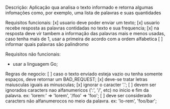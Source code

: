 Descrição:
Aplicação qua analisa o texto informado e retorna algumas infomações como, por exemplo, uma lista de palavras e suas quantidades

Requisitos funcionais:
[x] usuario deve poder enviar um texto;
[x] usuario recebe resposta as palavras contidadas no texto e sua frequencia;
[x] na resposta deve vir tambem a informação das palavras mais e menos usadas, caso tenha mais de 1, usar a primeira de acordo com a ordem alfabetica
[ ] informar quais palavras são palindromo


Requisitos não funcionais:
- usar a linguagem Go;

Regras de negocio:
[ ] caso o texto enviado esteja vazio ou tenha somente espaços, deve retornar um BAD_REQUEST;
[x] deve-se tratar letras maiusculas iguais as minusculas;
[x] ignorar o caracter '.';
[ ] devem ser ignorados caracters nao alfanumericos (':', '/', etc) no inicio e fim da palavra. ex: 'lorem:' => 'lorem', '/foo' => 'foo';
[ ] deve ser considerado caracters não alfanumerocos no meio da palavra. ex: 'lo-rem', 'foo/bar';